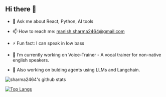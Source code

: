 ## Hi there 👋

- 💬 Ask me about React, Python, AI tools
- 📫 How to reach me: manish.sharma2464@gmail.com
- ⚡ Fun fact: I can speak in low bass

- 🔭 I’m currently working on Voice-Trainer - A vocal trainer for non-native english speakers.
- 🔭 Also working on bulding agents using LLMs and Langchain. 

![sharma2464's github stats](https://github-readme-stats-mu-one-24.vercel.app/api?username=sharma2464&theme=ambient_gradient&show_icons=true&include_all_commits=true)

[![Top Langs](https://github-readme-stats-mu-one-24.vercel.app/api/top-langs/?username=sharma2464&layout=compact)](https://github.com/sharma2464)
